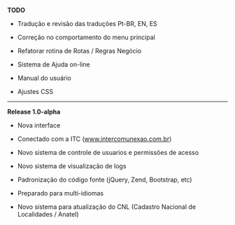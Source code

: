 **TODO**

* Tradução e revisão das traduções Pt-BR, EN, ES

* Correção no comportamento do menu principal

* Refatorar rotina de Rotas / Regras Negócio

* Sistema de Ajuda on-line

* Manual do usuário

* Ajustes CSS 

---------------------------------

**Release 1.0-alpha**

* Nova interface

* Conectado com a ITC  (www.intercomunexao.com.br)

* Novo sistema de controle de usuarios e permissões de acesso

* Novo sistema de visualização de logs

* Padronização do código fonte (jQuery, Zend, Bootstrap, etc)

* Preparado para multi-idiomas

* Novo sistema para atualização do CNL (Cadastro Nacional de Localidades / Anatel)
